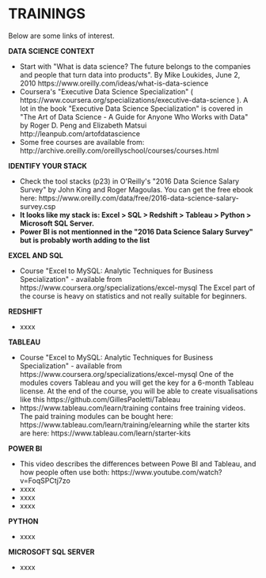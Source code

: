 # TRAININGS

Below are some links of interest.


<b>DATA SCIENCE CONTEXT</b>
<ul>
<li>Start with "What is data science? The future belongs to the companies and people that turn data into products". By Mike Loukides, June 2, 2010 https://www.oreilly.com/ideas/what-is-data-science</li>


<li>Coursera's "Executive Data Science Specialization" ( https://www.coursera.org/specializations/executive-data-science ). A lot in the book "Executive Data Science Specialization"  is covered in "The Art of Data Science - A Guide for Anyone Who Works with Data" by Roger D. Peng and Elizabeth Matsui http://leanpub.com/artofdatascience</li>


<li>Some free courses are available from: http://archive.oreilly.com/oreillyschool/courses/courses.html</li>
</ul>

<b>IDENTIFY YOUR STACK</b>
<ul>
<li>Check the tool stacks (p23) in O'Reilly's "2016 Data Science Salary Survey" by John King and Roger Magoulas. You can get the free ebook here: https://www.oreilly.com/data/free/2016-data-science-salary-survey.csp  </li>

<li><b>It looks like my stack is: Excel > SQL > Redshift > Tableau > Python > Microsoft SQL Server.</b> </li>

<li><b>Power BI is not mentionned in the "2016 Data Science Salary Survey"  but is probably worth adding to the list</b> </li>
</ul>

<b>EXCEL AND SQL</b>
<ul>
<li>Course "Excel to MySQL: Analytic Techniques for Business Specialization" - available from https://www.coursera.org/specializations/excel-mysql The Excel part of the course is heavy on statistics and not really suitable for beginners.  </li>
</ul>

<b>REDSHIFT</b>
<ul>
<li> xxxx </li>
</ul>

<b>TABLEAU</b>
<ul>
<li>Course "Excel to MySQL: Analytic Techniques for Business Specialization" - available from https://www.coursera.org/specializations/excel-mysql One of the modules covers Tableau and you will get the key for a 6-month Tableau license. At the end of the course, you will be able to create visualisations like this https://github.com/GillesPaoletti/Tableau </li>

<li>https://www.tableau.com/learn/training contains free training videos. The paid training modules can be bought here: https://www.tableau.com/learn/training/elearning while the starter kits are here: https://www.tableau.com/learn/starter-kits</li>
</ul>

<b>POWER BI</b>
<ul>
<li> This video describes the differences between Powe BI and Tableau, and how people often use both: https://www.youtube.com/watch?v=FoqSPCtj7zo </li>
<li> xxxx </li>
<li> xxxx </li>
<li> xxxx </li>
</ul>

<b>PYTHON</b>
<ul>
<li> xxxx </li>
</ul>

<b>MICROSOFT SQL SERVER</b>
<ul>
<li> xxxx </li>
</ul>





